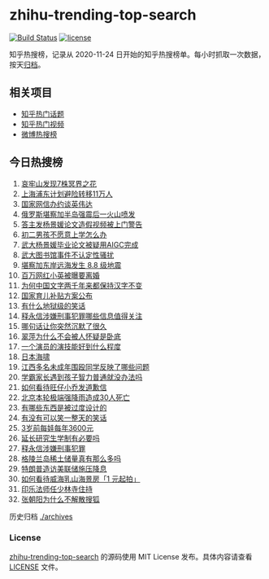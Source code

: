 # zhihu-trending-top-search

[![Build Status](https://github.com/justjavac/zhihu-trending-top-search/workflows/ci/badge.svg?branch=main)](https://github.com/justjavac/zhihu-trending-top-search/actions)
[![license](https://img.shields.io/github/license/justjavac/zhihu-trending-top-search)](https://github.com/justjavac/zhihu-trending-top-search/blob/main/LICENSE)

知乎热搜榜，记录从 2020-11-24 日开始的知乎热搜榜单。每小时抓取一次数据，按天[归档](./archives)。

## 相关项目

- [知乎热门话题](https://github.com/justjavac/zhihu-trending-hot-questions)
- [知乎热门视频](https://github.com/justjavac/zhihu-trending-hot-video)
- [微博热搜榜](https://github.com/justjavac/weibo-trending-hot-search)

## 今日热搜榜

<!-- BEGIN -->
<!-- 最后更新时间 Thu Jul 31 2025 15:26:13 GMT+0800 (China Standard Time) -->

1. [哀牢山发现7株冥界之花](https://www.zhihu.com/search?q=%E5%93%80%E7%89%A2%E5%B1%B1%E5%8F%91%E7%8E%B07%E6%A0%AA%E5%86%A5%E7%95%8C%E4%B9%8B%E8%8A%B1)
1. [上海浦东计划避险转移11万人](https://www.zhihu.com/search?q=%E4%B8%8A%E6%B5%B7%E6%B5%A6%E4%B8%9C%E8%AE%A1%E5%88%92%E9%81%BF%E9%99%A9%E8%BD%AC%E7%A7%BB11%E4%B8%87%E4%BA%BA)
1. [国家网信办约谈英伟达](https://www.zhihu.com/search?q=%E5%9B%BD%E5%AE%B6%E7%BD%91%E4%BF%A1%E5%8A%9E%E7%BA%A6%E8%B0%88%E8%8B%B1%E4%BC%9F%E8%BE%BE)
1. [俄罗斯堪察加半岛强震后一火山喷发](https://www.zhihu.com/search?q=%E4%BF%84%E7%BD%97%E6%96%AF%E5%A0%AA%E5%AF%9F%E5%8A%A0%E5%8D%8A%E5%B2%9B%E5%BC%BA%E9%9C%87%E5%90%8E%E4%B8%80%E7%81%AB%E5%B1%B1%E5%96%B7%E5%8F%91)
1. [答主发杨景媛论文造假视频被上门警告](https://www.zhihu.com/search?q=%E7%AD%94%E4%B8%BB%E5%8F%91%E6%9D%A8%E6%99%AF%E5%AA%9B%E8%AE%BA%E6%96%87%E9%80%A0%E5%81%87%E8%A7%86%E9%A2%91%E8%A2%AB%E4%B8%8A%E9%97%A8%E8%AD%A6%E5%91%8A)
1. [初二男孩不愿意上学怎么办](https://www.zhihu.com/search?q=%E5%88%9D%E4%BA%8C%E7%94%B7%E5%AD%A9%E4%B8%8D%E6%84%BF%E6%84%8F%E4%B8%8A%E5%AD%A6%E6%80%8E%E4%B9%88%E5%8A%9E)
1. [武大杨景媛毕业论文被疑用AIGC完成](https://www.zhihu.com/search?q=%E6%AD%A6%E5%A4%A7%E6%9D%A8%E6%99%AF%E5%AA%9B%E6%AF%95%E4%B8%9A%E8%AE%BA%E6%96%87%E8%A2%AB%E7%96%91%E7%94%A8AIGC%E5%AE%8C%E6%88%90)
1. [武大图书馆事件不认定性骚扰](https://www.zhihu.com/search?q=%E6%AD%A6%E5%A4%A7%E5%9B%BE%E4%B9%A6%E9%A6%86%E4%BA%8B%E4%BB%B6%E4%B8%8D%E8%AE%A4%E5%AE%9A%E6%80%A7%E9%AA%9A%E6%89%B0)
1. [堪察加东岸远海发生 8.8 级地震](https://www.zhihu.com/search?q=%E5%A0%AA%E5%AF%9F%E5%8A%A0%E4%B8%9C%E5%B2%B8%E8%BF%9C%E6%B5%B7%E5%8F%91%E7%94%9F%208.8%20%E7%BA%A7%E5%9C%B0%E9%9C%87)
1. [百万网红小英被曝要离婚](https://www.zhihu.com/search?q=%E7%99%BE%E4%B8%87%E7%BD%91%E7%BA%A2%E5%B0%8F%E8%8B%B1%E8%A2%AB%E6%9B%9D%E8%A6%81%E7%A6%BB%E5%A9%9A)
1. [为何中国文字两千年来都保持汉字不变](https://www.zhihu.com/search?q=%E4%B8%BA%E4%BD%95%E4%B8%AD%E5%9B%BD%E6%96%87%E5%AD%97%E4%B8%A4%E5%8D%83%E5%B9%B4%E6%9D%A5%E9%83%BD%E4%BF%9D%E6%8C%81%E6%B1%89%E5%AD%97%E4%B8%8D%E5%8F%98)
1. [国家育儿补贴方案公布](https://www.zhihu.com/search?q=%E5%9B%BD%E5%AE%B6%E8%82%B2%E5%84%BF%E8%A1%A5%E8%B4%B4%E6%96%B9%E6%A1%88%E5%85%AC%E5%B8%83)
1. [有什么地狱级的笑话](https://www.zhihu.com/search?q=%E6%9C%89%E4%BB%80%E4%B9%88%E5%9C%B0%E7%8B%B1%E7%BA%A7%E7%9A%84%E7%AC%91%E8%AF%9D)
1. [释永信涉嫌刑事犯罪哪些信息值得关注](https://www.zhihu.com/search?q=%E9%87%8A%E6%B0%B8%E4%BF%A1%E6%B6%89%E5%AB%8C%E5%88%91%E4%BA%8B%E7%8A%AF%E7%BD%AA%E5%93%AA%E4%BA%9B%E4%BF%A1%E6%81%AF%E5%80%BC%E5%BE%97%E5%85%B3%E6%B3%A8)
1. [哪句话让你突然沉默了很久](https://www.zhihu.com/search?q=%E5%93%AA%E5%8F%A5%E8%AF%9D%E8%AE%A9%E4%BD%A0%E7%AA%81%E7%84%B6%E6%B2%89%E9%BB%98%E4%BA%86%E5%BE%88%E4%B9%85)
1. [翠萍为什么不会被人怀疑是卧底](https://www.zhihu.com/search?q=%E7%BF%A0%E8%90%8D%E4%B8%BA%E4%BB%80%E4%B9%88%E4%B8%8D%E4%BC%9A%E8%A2%AB%E4%BA%BA%E6%80%80%E7%96%91%E6%98%AF%E5%8D%A7%E5%BA%95)
1. [一个演员的演技能好到什么程度](https://www.zhihu.com/search?q=%E4%B8%80%E4%B8%AA%E6%BC%94%E5%91%98%E7%9A%84%E6%BC%94%E6%8A%80%E8%83%BD%E5%A5%BD%E5%88%B0%E4%BB%80%E4%B9%88%E7%A8%8B%E5%BA%A6)
1. [日本海啸](https://www.zhihu.com/search?q=%E6%97%A5%E6%9C%AC%E6%B5%B7%E5%95%B8)
1. [江西多名未成年围殴同学反映了哪些问题](https://www.zhihu.com/search?q=%E6%B1%9F%E8%A5%BF%E5%A4%9A%E5%90%8D%E6%9C%AA%E6%88%90%E5%B9%B4%E5%9B%B4%E6%AE%B4%E5%90%8C%E5%AD%A6%E5%8F%8D%E6%98%A0%E4%BA%86%E5%93%AA%E4%BA%9B%E9%97%AE%E9%A2%98)
1. [学霸家长遇到孩子智力普通就没办法吗](https://www.zhihu.com/search?q=%E5%AD%A6%E9%9C%B8%E5%AE%B6%E9%95%BF%E9%81%87%E5%88%B0%E5%AD%A9%E5%AD%90%E6%99%BA%E5%8A%9B%E6%99%AE%E9%80%9A%E5%B0%B1%E6%B2%A1%E5%8A%9E%E6%B3%95%E5%90%97)
1. [如何看待旺仔小乔发道歉信](https://www.zhihu.com/search?q=%E5%A6%82%E4%BD%95%E7%9C%8B%E5%BE%85%E6%97%BA%E4%BB%94%E5%B0%8F%E4%B9%94%E5%8F%91%E9%81%93%E6%AD%89%E4%BF%A1)
1. [北京本轮极端强降雨造成30人死亡](https://www.zhihu.com/search?q=%E5%8C%97%E4%BA%AC%E6%9C%AC%E8%BD%AE%E6%9E%81%E7%AB%AF%E5%BC%BA%E9%99%8D%E9%9B%A8%E9%80%A0%E6%88%9030%E4%BA%BA%E6%AD%BB%E4%BA%A1)
1. [有哪些东西是被过度设计的](https://www.zhihu.com/search?q=%E6%9C%89%E5%93%AA%E4%BA%9B%E4%B8%9C%E8%A5%BF%E6%98%AF%E8%A2%AB%E8%BF%87%E5%BA%A6%E8%AE%BE%E8%AE%A1%E7%9A%84)
1. [有没有可以笑一整天的笑话](https://www.zhihu.com/search?q=%E6%9C%89%E6%B2%A1%E6%9C%89%E5%8F%AF%E4%BB%A5%E7%AC%91%E4%B8%80%E6%95%B4%E5%A4%A9%E7%9A%84%E7%AC%91%E8%AF%9D)
1. [3岁前每娃每年3600元](https://www.zhihu.com/search?q=3%E5%B2%81%E5%89%8D%E6%AF%8F%E5%A8%83%E6%AF%8F%E5%B9%B43600%E5%85%83)
1. [延长研究生学制有必要吗](https://www.zhihu.com/search?q=%E5%BB%B6%E9%95%BF%E7%A0%94%E7%A9%B6%E7%94%9F%E5%AD%A6%E5%88%B6%E6%9C%89%E5%BF%85%E8%A6%81%E5%90%97)
1. [释永信涉嫌刑事犯罪](https://www.zhihu.com/search?q=%E9%87%8A%E6%B0%B8%E4%BF%A1%E6%B6%89%E5%AB%8C%E5%88%91%E4%BA%8B%E7%8A%AF%E7%BD%AA)
1. [格陵兰岛稀土储量真有那么多吗](https://www.zhihu.com/search?q=%E6%A0%BC%E9%99%B5%E5%85%B0%E5%B2%9B%E7%A8%80%E5%9C%9F%E5%82%A8%E9%87%8F%E7%9C%9F%E6%9C%89%E9%82%A3%E4%B9%88%E5%A4%9A%E5%90%97)
1. [特朗普造访美联储施压降息](https://www.zhihu.com/search?q=%E7%89%B9%E6%9C%97%E6%99%AE%E9%80%A0%E8%AE%BF%E7%BE%8E%E8%81%94%E5%82%A8%E6%96%BD%E5%8E%8B%E9%99%8D%E6%81%AF)
1. [如何看待威海乳山海景房「1 元起拍」](https://www.zhihu.com/search?q=%E5%A6%82%E4%BD%95%E7%9C%8B%E5%BE%85%E5%A8%81%E6%B5%B7%E4%B9%B3%E5%B1%B1%E6%B5%B7%E6%99%AF%E6%88%BF%E3%80%8C1%20%E5%85%83%E8%B5%B7%E6%8B%8D%E3%80%8D)
1. [印乐法师任少林寺住持](https://www.zhihu.com/search?q=%E5%8D%B0%E4%B9%90%E6%B3%95%E5%B8%88%E4%BB%BB%E5%B0%91%E6%9E%97%E5%AF%BA%E4%BD%8F%E6%8C%81)
1. [张朝阳为什么不解散搜狐](https://www.zhihu.com/search?q=%E5%BC%A0%E6%9C%9D%E9%98%B3%E4%B8%BA%E4%BB%80%E4%B9%88%E4%B8%8D%E8%A7%A3%E6%95%A3%E6%90%9C%E7%8B%90)

<!-- END -->

历史归档 [./archives](./archives)

### License

[zhihu-trending-top-search](https://github.com/justjavac/zhihu-trending-top-search) 的源码使用 MIT License
发布。具体内容请查看 [LICENSE](./LICENSE) 文件。
